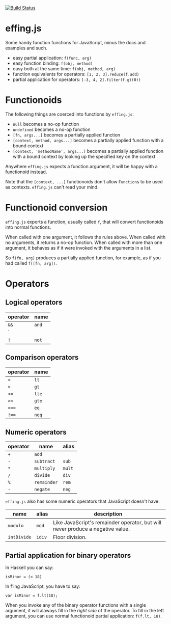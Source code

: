 [![Build Status](https://travis-ci.org/ianthehenry/effing.svg)](https://travis-ci.org/ianthehenry/effing)

# effing.js

Some handy function functions for JavaScript, minus the docs and examples and such.

- easy partial application: `f(func, arg)`
- easy function binding: `f(obj, method)`
- easy both at the same time: `f(obj, method, arg)`
- function equivalents for operators: `[1, 2, 3].reduce(f.add)`
- partial application for operators: `[-3, 4, 2].filter(f.gt(0))`

# Functionoids

The following things are coerced into functions by `effing.js`:

- `null` becomes a no-op function
- `undefined` becomes a no-op function
- `[fn, args...]` becomes a partially applied function
- `[context, method, args...]` becomes a partially applied function with a bound context
- `[context, 'methodName', args...]` becomes a partially applied function with a bound context by looking up the specified key on the context

Anywhere `effing.js` expects a function argument, it will be happy with a functionoid instead.

Note that the `[context, ...]` functionoids don't allow `Function`s to be used as contexts. `effing.js` can't read your mind.

# Functionoid conversion

`effing.js` exports a function, usually called `f`, that will convert functionoids into normal functions.

When called with one argument, it follows the rules above. When called with no arguments, it returns a no-op function. When called with more than one argument, it behaves as if it were invoked with the arguments in a list.

So `f(fn, arg)` produces a partially applied function, for example, as if you had called `f([fn, arg])`.

# Operators

## Logical operators

operator | name
---------|-----
`&&`     | `and`
`||`     | `or`
`!`      | `not`

## Comparison operators

operator | name
---------|-----
`<`      | `lt`
`>`      | `gt`
`<=`     | `lte`
`>=`     | `gte`
`===`    | `eq`
`!==`    | `neq`

## Numeric operators

operator | name        | alias
---------|-------------|------
`+`      | `add`       |
`-`      | `subtract`  | `sub`
`*`      | `multiply`  | `mult`
`/`      | `divide`    | `div`
`%`      | `remainder` | `rem`
`-`      | `negate`    | `neg`

`effing.js` also has some numeric operators that JavaScript doesn't have:

name        | alias  | description
------------|--------|------------
`modulo`    | `mod`  | Like JavaScript's remainder operator, but will never produce a negative value.
`intDivide` | `idiv` | Floor division.

## Partial application for binary operators

In Haskell you can say:

    isMinor = (< 18)

In f'ing JavaScript, you have to say:

    var isMinor = f.lt(18);

When you invoke any of the binary operator functions with a single argument, it will alaways fill in the *right side* of the operator. To fill in the left argument, you can use normal functionoid partial application: `f(f.lt, 18)`.
